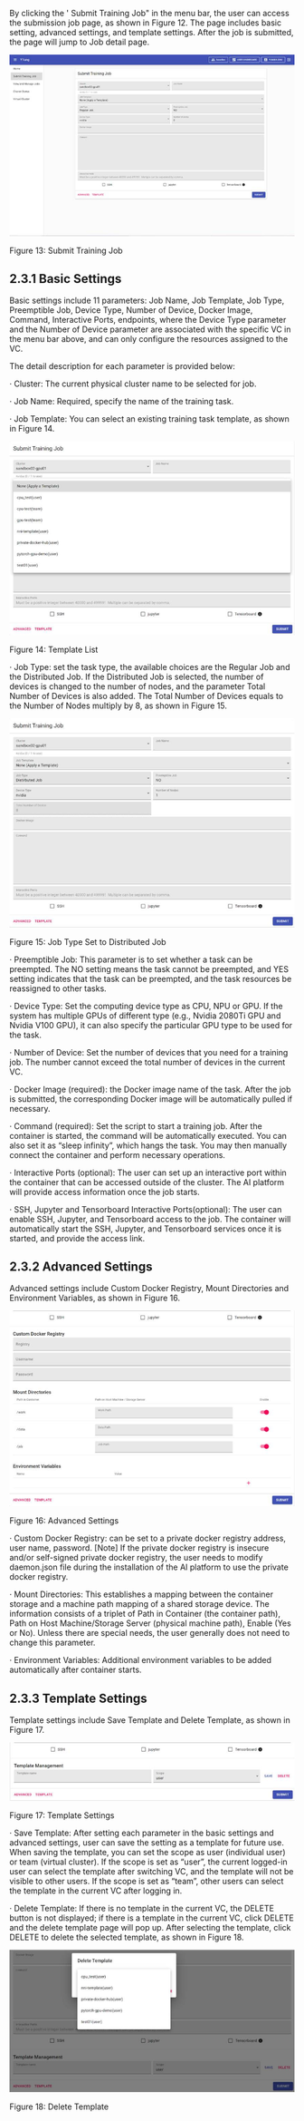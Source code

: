 By clicking the ' Submit Training Job" in the menu bar, the user can access the submission job page, as shown in Figure 12. The page includes basic setting, advanced settings, and template settings. After the job is submitted, the page will jump to Job detail page. 

![img](assets/clip_image002-1600740445898.jpg)

Figure 13:  Submit Training Job

## 2.3.1  Basic Settings

Basic settings include 11 parameters:  Job Name, Job Template, Job Type, Preemptible Job, Device Type, Number of Device, Docker Image, Command, Interactive Ports, endpoints, where the Device Type parameter and the Number of Device parameter are associated with the specific VC in the menu bar above, and can only configure the resources assigned to the VC.

The detail description for each parameter is provided below: 

·     Cluster:  The current physical cluster name to be selected for job. 

·     Job Name:  Required, specify the name of the training task.

·     Job Template:  You can select an existing training task template, as shown in Figure 14.

![img](assets/clip_image004-1600740445898.jpg)

Figure 14:  Template List

·     Job Type: set the task type, the available choices are the Regular Job and the Distributed Job. If the Distributed Job is selected, the number of devices is changed to the number of nodes, and the parameter Total Number of Devices is also added. The Total Number of Devices equals to the Number of Nodes multiply by 8, as shown in Figure 15. 

![img](assets/clip_image006-1600740445898.jpg)

Figure 15:  Job Type Set to Distributed Job

·     Preemptible Job: This parameter is to set whether a task can be preempted. The NO setting means the task cannot be preempted, and YES setting indicates that the task can be preempted, and the task resources be reassigned to other tasks.

·     Device Type: Set the computing device type as CPU, NPU or GPU. If the system has multiple GPUs of different type (e.g., Nvidia 2080Ti GPU and Nvidia V100 GPU), it can also specify the particular GPU type to be used for the task.  

·     Number of Device: Set the number of devices that you need for a training job. The number cannot exceed the total number of devices in the current VC.

·     Docker Image (required): the Docker image name of the task. After the job is submitted, the corresponding Docker image will be automatically pulled if necessary. 

·     Command (required): Set the script to start a training job. After the container is started, the command will be automatically executed. You can also set it as “sleep infinity”, which hangs the task. You may then manually connect the container and perform necessary operations. 

·     Interactive Ports (optional): The user can set up an interactive port within the container that can be accessed outside of the cluster. The AI platform will provide access information once the job starts.

·     SSH, Jupyter and Tensorboard Interactive Ports(optional): The user can enable SSH, Jupyter, and Tensorboard access to the job. The container will automatically start the SSH, Jupyter, and Tensorboard services once it is started, and provide the access link. 

## 2.3.2  Advanced Settings

Advanced settings include Custom Docker Registry, Mount Directories and Environment Variables, as shown in Figure 16. 

![img](assets/clip_image008-1600740445898.jpg)

Figure 16:  Advanced Settings 

·     Custom Docker Registry: can be set to a private docker registry address, user name, password. [Note] If the private docker registry is insecure and/or self-signed private docker registry, the user needs to modify daemon.json file during the installation of the AI platform to use the private docker registry.

·     Mount Directories:  This establishes a mapping between the container storage and a machine path mapping of a shared storage device. The information consists of a triplet of Path in Container (the container path), Path on Host Machine/Storage Server (physical machine path), Enable (Yes or No). Unless there are special needs, the user generally does not need to change this parameter. 

·     Environment Variables:  Additional environment variables to be added automatically after container starts.

## 2.3.3  Template Settings

Template settings include Save Template and Delete Template, as shown in Figure 17. 

![img](assets/clip_image010-1600740445898.jpg)

Figure 17:  Template Settings

·     Save Template:  After setting each parameter in the basic settings and advanced settings, user can save the setting as a template for future use. When saving the template, you can set the scope as user (individual user) or team (virtual cluster). If the scope is set as “user”, the current logged-in user can select the template after switching VC, and the template will not be visible to other users. If the scope is set as “team”, other users can select the template in the current VC after logging in. 

·     Delete Template:  If there is no template in the current VC, the DELETE button is not displayed; if there is a template in the current VC, click DELETE and the delete template page will pop up. After selecting the template, click DELETE to delete the selected template, as shown in Figure 18. 

![img](assets/clip_image012-1600740445898.jpg)

Figure 18:  Delete Template